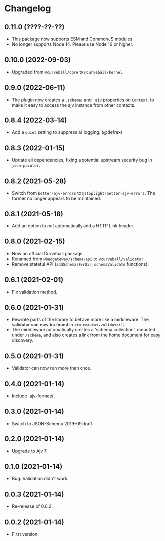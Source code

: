 Changelog
=========

0.11.0 (????-??-??)
-------------------

* This package now supports ESM and CommonJS modules.
* No longer supports Node 14. Please use Node 16 or higher.


0.10.0 (2022-09-03)
-------------------

* Upgraded from `@curveball/core` to `@curveball/kernel`.


0.9.0 (2022-06-11)
------------------

* The plugin now creates a `.schemas` and `.ajv` properties on `Context`, to
  make it easy to access the ajv instance from other contexts.


0.8.4 (2022-03-14)
------------------

* Add a `quiet` setting to suppress all logging. (@defrex)


0.8.3 (2022-01-15)
------------------

* Update all dependencies, fixing a potential upstream security bug in
  `json-pointer`.


0.8.2 (2021-05-28)
------------------

* Switch from `better-ajv-errors` to `@stoplight/better-ajv-errors`. The former
  no longer appears to be maintained.


0.8.1 (2021-05-18)
------------------

* Add an option to *not* automatically add a HTTP Link header.


0.8.0 (2021-02-15)
------------------

* Now an official Curveball package.
* Renamed from `@badgateway/schema-api` to `@curveball/validator`.
* Remove stateful API (`addSchemasForDir`, `schemaValidate` functions).


0.6.1 (2021-02-01)
------------------

* Fix validation method.


0.6.0 (2021-01-31)
------------------

* Rewrote parts of the library to behave more like a middleware. The validator
  can now be found in `ctx.request.validate()`.
* The middleware automatically creates a 'schema collection', mounted under
  `/schema`, and also creates a link from the home document for easy discovery.


0.5.0 (2021-01-31)
------------------

* Validator can now run more than once.


0.4.0 (2021-01-14)
------------------

* Include 'ajv-formats'.


0.3.0 (2021-01-14)
------------------

* Switch to JSON-Schema 2019-09 draft.


0.2.0 (2021-01-14)
------------------

* Upgrade to Ajv 7


0.1.0 (2021-01-14)
------------------

* Bug: Validation didn't work.


0.0.3 (2021-01-14)
------------------

* Re-release of 0.0.2.


0.0.2 (2021-01-14)
------------------

* First version
